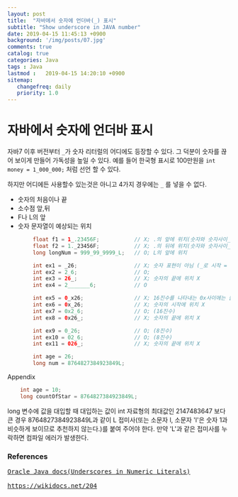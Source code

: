 ```yaml
---
layout: post
title:  "자바에서 숫자에 언더바(_) 표시"
subtitle: "Show underscore in JAVA number"
date: 2019-04-15 11:45:13 +0900
background: '/img/posts/07.jpg'
comments: true
catalog: true
categories: Java
tags : Java
lastmod :   2019-04-15 14:20:10 +0900
sitemap:
   changefreq: daily
   priority: 1.0
---
```


# 자바에서 숫자에 언더바 표시



자바7 이후 버전부터 `_`가 숫자 리터럴의 어디에도 등장할 수 있다. 
그 덕분이 숫자를 끊어 보이게 만들어 가독성을 높일 수 있다.
예를 들어 한국형 표시로 100만원을 `int money = 1_000_000;` 처럼 선언 할 수 있다.

하지만 어디에든 사용할수 있는것은 아니고 4가지 경우에는 `_` 를 넣을 수 없다.

- 숫자의 처음이나 끝
- 소수점 앞,뒤
- F나 L의 앞
- 숫자 문자열이 예상되는 위치


```java
        float f1 = 1_.23456F;           // X; .의 앞에 위치(숫자와 숫자사이_ X)
        float f2 = 1._23456F;           // X; .의 뒤에 위치(숫자와 숫자사이_ X)
        long longNum = 999_99_9999_L;   // O; L의 앞에 위치

        int ex1 = _26;                  // X; 숫자 표현이 아님 (_로 시작 = 변수명)
        int ex2 = 2_6;                  // O;
        int ex3 = 26_;                  // X; 숫자의 끝에 위치 X
        int ex4 = 2_______6;            // O

        int ex5 = 0_x26;                // X; 16진수를 나타내는 0x사이에는 불가능
        int ex6 = 0x_26;                // X; 숫자의 시작에 위치 X
        int ex7 = 0x2_6;                // O; (16진수)
        int ex8 = 0x26_;                // X; 숫자의 끝에 위치 X

        int ex9 = 0_26;                 // O; (8진수)
        int ex10 = 02_6;                // O; (8진수)
        int ex11 = 026_;                // X; 숫자의 끝에 위치 X

        int age = 26;
        long num = 8764827384923849L;
```

<div class="contentTitle">
Appendix
</div>

```java
    int age = 10;
    long countOfStar = 8764827384923849L;
```
long 변수에 값을 대입할 때 대입하는 값이 int 자료형의 최대값인 2147483647 보다 큰 경우 8764827384923849L과 같이 L 접미사(또는 소문자 l, 소문자 'l'은 숫자 1과 비슷하게 보이므로 추천하지 않는다.)를 붙여 주어야 한다. 만약 'L'과 같은 접미사를 누락하면 컴파일 에러가 발생한다.

### References

<pre>
<a href="https://docs.oracle.com/javase/8/docs/technotes/guides/language/underscores-literals.html">Oracle Java docs(Underscores in Numeric Literals)</a>

<a href="https://wikidocs.net/204">https://wikidocs.net/204</a>
</pre>